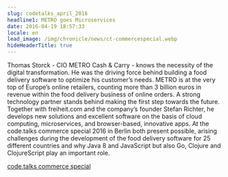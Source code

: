 ```yaml
---
slug: codetalks_april_2016
headline1: METRO goes Microservices
date: 2016-04-19 18:57:33
locale: en
lead_image: /img/chronicle/news/ct-commercespecial.webp
hideHeaderTitle: true
---
```


Thomas Storck - CIO METRO Cash & Carry - knows the necessity of the digital transformation. He was the driving force behind building a food delivery software to optimize his customer’s needs. METRO is at the very top of Europe’s online retailers, counting more than 3 billion euros in revenue within the food delivery business of online orders. A strong technology partner stands behind making the first step towards the future. Together with freiheit.com and the company’s founder Stefan Richter, he develops new solutions and excellent software on the basis of cloud computing, microservices, and browser-based, innovative apps. At the code.talks commerce special 2016 in Berlin both present possible, arising challenges during the development of the food delivery software for 25 different countries and why Java 8 and JavaScript but also Go, Clojure and ClojureScript play an important role.

[code.talks commerce special](http://commerce.codetalks.de/2016/programm/metro-goes-microservices)


